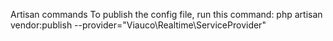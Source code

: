 Artisan commands
To publish the config file, run this command:
php artisan vendor:publish --provider="Viauco\Realtime\ServiceProvider"